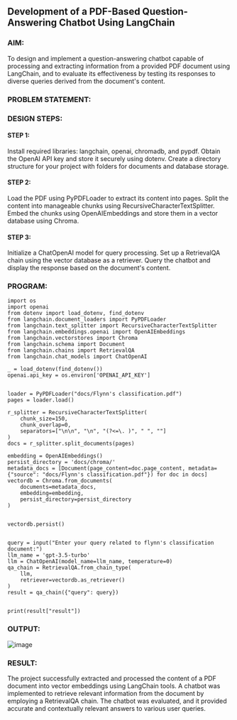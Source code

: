 ## Development of a PDF-Based Question-Answering Chatbot Using LangChain

### AIM:
To design and implement a question-answering chatbot capable of processing and extracting information from a provided PDF document using LangChain, and to evaluate its effectiveness by testing its responses to diverse queries derived from the document's content.

### PROBLEM STATEMENT:

### DESIGN STEPS:

#### STEP 1:
Install required libraries: langchain, openai, chromadb, and pypdf. Obtain the OpenAI API key and store it securely using dotenv. Create a directory structure for your project with folders for documents and database storage.
#### STEP 2:
Load the PDF using PyPDFLoader to extract its content into pages. Split the content into manageable chunks using RecursiveCharacterTextSplitter. Embed the chunks using OpenAIEmbeddings and store them in a vector database using Chroma.
#### STEP 3:
Initialize a ChatOpenAI model for query processing. Set up a RetrievalQA chain using the vector database as a retriever. Query the chatbot and display the response based on the document's content.
### PROGRAM:
~~~
import os
import openai
from dotenv import load_dotenv, find_dotenv
from langchain.document_loaders import PyPDFLoader
from langchain.text_splitter import RecursiveCharacterTextSplitter
from langchain.embeddings.openai import OpenAIEmbeddings
from langchain.vectorstores import Chroma
from langchain.schema import Document
from langchain.chains import RetrievalQA
from langchain.chat_models import ChatOpenAI

_ = load_dotenv(find_dotenv())
openai.api_key = os.environ['OPENAI_API_KEY']


loader = PyPDFLoader("docs/Flynn's classification.pdf")
pages = loader.load()

r_splitter = RecursiveCharacterTextSplitter(
    chunk_size=150,
    chunk_overlap=0,
    separators=["\n\n", "\n", "(?<=\. )", " ", ""]
)
docs = r_splitter.split_documents(pages)

embedding = OpenAIEmbeddings()
persist_directory = 'docs/chroma/'
metadata_docs = [Document(page_content=doc.page_content, metadata={"source": "docs/Flynn's classification.pdf"}) for doc in docs]
vectordb = Chroma.from_documents(
    documents=metadata_docs,
    embedding=embedding,
    persist_directory=persist_directory
)


vectordb.persist()


query = input("Enter your query related to flynn's classification document:")
llm_name = 'gpt-3.5-turbo'  
llm = ChatOpenAI(model_name=llm_name, temperature=0)
qa_chain = RetrievalQA.from_chain_type(
    llm,
    retriever=vectordb.as_retriever()
)
result = qa_chain({"query": query})


print(result["result"])
~~~
### OUTPUT:
![image](https://github.com/user-attachments/assets/75b52b8e-43d9-4d58-8f79-cd4faf769b05)

### RESULT:
The project successfully extracted and processed the content of a PDF document into vector embeddings using LangChain tools. A chatbot was implemented to retrieve relevant information from the document by employing a RetrievalQA chain. The chatbot was evaluated, and it provided accurate and contextually relevant answers to various user queries.

